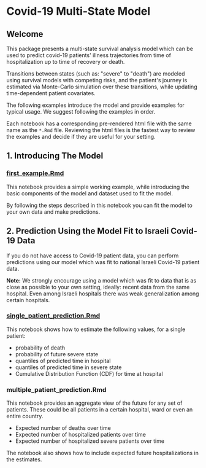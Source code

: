 # Covid-19 Multi-State Model

## Welcome

This package presents a multi-state survival analysis model which can be used to predict covid-19 patients' illness trajectories from time of hospitalization up to time of recovery or death.

Transitions between states (such as: "severe" to "death") are modeled using survival models with competing risks, and the patient's journey is estimated via Monte-Carlo simulation over these transitions, while updating time-dependent patient covariates.

The following examples introduce the model and provide examples for typical usage. We suggest following the examples in order.

Each notebook has a corresponding pre-rendered html file with the same name as the `*.Rmd` file. Reviewing the html files is the fastest way to review the examples and decide if they are useful for your setting.

## 1. Introducing The Model

### [first_example.Rmd](./first_example.html)

This notebook provides a simple working example, while introducing the basic components of the model and dataset used to fit the model. 

By following the steps described in this notebook you can fit the model to your own data and make predictions. 


## 2. Prediction Using the Model Fit to Israeli Covid-19 Data

If you do not have access to Covid-19 patient data, you can perform predictions using our model which was fit to national Israeli Covid-19 patient data.

**Note:** We strongly encourage using a model which was fit to data that is as close as possible to your own setting, ideally: recent data from the same hospital. Even among Israeli hospitals there was weak generalization among certain hospitals.

### [single_patient_prediction.Rmd](./single_patient_prediction.html)

  This notebook shows how to  estimate the following values, for a single patient: 
  
  * probability of death
  * probability of future severe state
  * quantiles of predicted time in hospital
  * quantiles of predicted time in severe state
  * Cumulative Distribution Function (CDF) for time at hospital
  
 
### multiple_patient_prediction.Rmd
  This notebook provides an aggregate view of the future for any set of patients. These could be all patients in a certain hospital, ward or even an entire country.
  
  * Expected number of deaths over time
  * Expected number of hospitalized patients over time
  * Expected number of hospitalized severe patients over time
  
  The notebook also shows how to include expected future hospitalizations in the estimates.